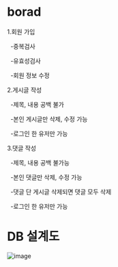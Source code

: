 # borad

1.회원 가입

&nbsp;&nbsp;-중복검사
 
&nbsp;&nbsp;-유효성검사
 
&nbsp;&nbsp;-회원 정보 수정
 
2.게시글 작성

&nbsp;&nbsp;-제목, 내용 공백 불가

&nbsp;&nbsp;-본인 게시글만 삭제, 수정 가능

&nbsp;&nbsp;-로그인 한 유저만 가능

3.댓글 작성

&nbsp;&nbsp;-제목, 내용 공백 불가능
  
&nbsp;&nbsp;-본인 댓글만 삭제, 수정 가능
  
&nbsp;&nbsp;-댓글 단 게시글 삭제되면 댓글 모두 삭제
  
&nbsp;&nbsp;-로그인 한 유저만 가능
  
  
# DB 설계도

![image](https://user-images.githubusercontent.com/64565005/177423880-13f7e17c-6aca-4b1a-928a-be438abd875c.png)
